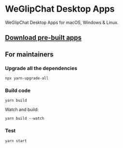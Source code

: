 # WeGlipChat Desktop Apps

WeGlipChat Desktop Apps for macOS, Windows & Linux.


## [Download pre-built apps](https://github.com/tylerlong/wgc-desktop/releases)


## For maintainers

### Upgrade all the dependencies

```
npx yarn-upgrade-all
```

### Build code

```
yarn build
```

Watch and build:

```
yarn build --watch
```

### Test

```
yarn start
```
